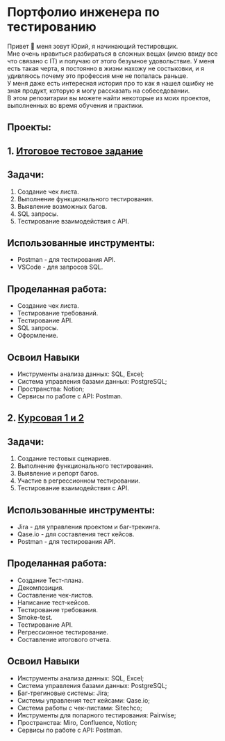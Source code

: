 # Портфолио инженера по тестированию

Привет 👋 меня зовут Юрий, я начинающий тестировщик.<br>
Мне очень нравиться разбираться в сложных вещах (имею ввиду все что связано с IT) и получаю от этого  безумное удовольствие. У меня есть такая черта,
я постоянно в жизни нахожу не состыковки, и я удивляюсь почему это профессия мне не попалась раньше.<br>
У меня даже есть интересная история про то как я нашел ошибку не зная продукт, которую я могу рассказать на собеседовании.<br>
В этом репозитарии вы можете найти некоторые из моих проектов, выполненных во время обучения и практики.<br>

## Проекты: 
## 1. [Итоговое тестовое задание](https://honored-traffic-8d4.notion.site/6e8026501b92448e8b82dc7eb3fed6ee?pvs=4)
## Задачи:

1. Создание чек листа.
1. Выполнение функционального тестирования.
1. Выявление возможных багов.
1. SQL запросы.
1. Тестирование взаимодействия с API.

## Использованные инструменты:

- Postman - для тестирования API.
- VSCode - для запросов SQL.
 
## Проделанная работа:<br>
- Создание чек листа.<br>
- Тестирование требований.<br>
- Тестирование API.<br>
- SQL запросы.<br>
- Оформление.

## Освоил Навыки
- Инструменты анализа данных: SQL, Excel;<br>
- Система управления базами данных: PostgreSQL;<br>
- Пространства: Notion;<br>
- Сервисы по работе с API: Postman.
  
## 2. [Курсовая 1 и 2](https://honored-traffic-8d4.notion.site/1-2-b25ab1cb084943d5abc6dfada1409020) 

## Задачи:

1. Создание тестовых сценариев.
1. Выполнение функционального тестирования.
1. Выявление и репорт багов.
1. Участие в регрессионном тестировании.
1. Тестирование взаимодействия с API.

## Использованные инструменты:

- Jira - для управления проектом и баг-трекинга.
- Qase.io - для составления тест кейсов. <br>
- Postman - для тестирования API.
  
## Проделанная работа:<br>
- Создание Тест-плана.<br>
- Декомпозиция.<br>
- Составление чек-листов.<br>
- Написание тест-кейсов.<br>
- Тестирование требования.<br>
- Smoke-test.<br>
- Тестирование API.<br>
- Регрессионное тестирование.<br>
- Составление итогового отчета.

## Освоил Навыки
- Инструменты анализа данных: SQL, Excel;<br>
- Система управления базами данных: PostgreSQL;<br>
- Баг-трегиновые системы: Jira;<br>
- Системы управления тест кейсами: Qase.io;<br>
- Система работы с чек-листами: Sitechco;<br>
- Инструменты для попарного тестирования: Pairwise;<br>
- Пространства: Miro, Confluence, Notion;<br>
- Сервисы по работе с API: Postman.


